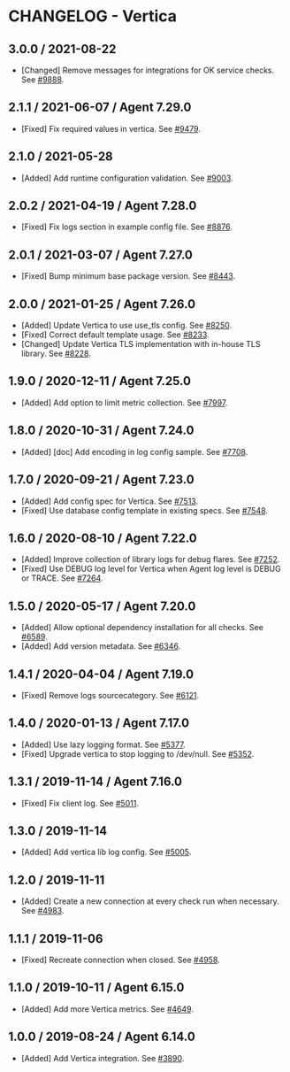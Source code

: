 # CHANGELOG - Vertica

## 3.0.0 / 2021-08-22

* [Changed] Remove messages for integrations for OK service checks. See [#9888](https://github.com/DataDog/integrations-core/pull/9888).

## 2.1.1 / 2021-06-07 / Agent 7.29.0

* [Fixed] Fix required values in vertica. See [#9479](https://github.com/DataDog/integrations-core/pull/9479).

## 2.1.0 / 2021-05-28

* [Added] Add runtime configuration validation. See [#9003](https://github.com/DataDog/integrations-core/pull/9003).

## 2.0.2 / 2021-04-19 / Agent 7.28.0

* [Fixed] Fix logs section in example config file. See [#8876](https://github.com/DataDog/integrations-core/pull/8876).

## 2.0.1 / 2021-03-07 / Agent 7.27.0

* [Fixed] Bump minimum base package version. See [#8443](https://github.com/DataDog/integrations-core/pull/8443).

## 2.0.0 / 2021-01-25 / Agent 7.26.0

* [Added] Update Vertica to use use_tls config. See [#8250](https://github.com/DataDog/integrations-core/pull/8250).
* [Fixed] Correct default template usage. See [#8233](https://github.com/DataDog/integrations-core/pull/8233).
* [Changed] Update Vertica TLS implementation with in-house TLS library. See [#8228](https://github.com/DataDog/integrations-core/pull/8228).

## 1.9.0 / 2020-12-11 / Agent 7.25.0

* [Added] Add option to limit metric collection. See [#7997](https://github.com/DataDog/integrations-core/pull/7997).

## 1.8.0 / 2020-10-31 / Agent 7.24.0

* [Added] [doc] Add encoding in log config sample. See [#7708](https://github.com/DataDog/integrations-core/pull/7708).

## 1.7.0 / 2020-09-21 / Agent 7.23.0

* [Added] Add config spec for Vertica. See [#7513](https://github.com/DataDog/integrations-core/pull/7513).
* [Fixed] Use database config template in existing specs. See [#7548](https://github.com/DataDog/integrations-core/pull/7548).

## 1.6.0 / 2020-08-10 / Agent 7.22.0

* [Added] Improve collection of library logs for debug flares. See [#7252](https://github.com/DataDog/integrations-core/pull/7252).
* [Fixed] Use DEBUG log level for Vertica when Agent log level is DEBUG or TRACE. See [#7264](https://github.com/DataDog/integrations-core/pull/7264).

## 1.5.0 / 2020-05-17 / Agent 7.20.0

* [Added] Allow optional dependency installation for all checks. See [#6589](https://github.com/DataDog/integrations-core/pull/6589).
* [Added] Add version metadata. See [#6346](https://github.com/DataDog/integrations-core/pull/6346).

## 1.4.1 / 2020-04-04 / Agent 7.19.0

* [Fixed] Remove logs sourcecategory. See [#6121](https://github.com/DataDog/integrations-core/pull/6121).

## 1.4.0 / 2020-01-13 / Agent 7.17.0

* [Added] Use lazy logging format. See [#5377](https://github.com/DataDog/integrations-core/pull/5377).
* [Fixed] Upgrade vertica to stop logging to /dev/null. See [#5352](https://github.com/DataDog/integrations-core/pull/5352).

## 1.3.1 / 2019-11-14 / Agent 7.16.0

* [Fixed] Fix client log. See [#5011](https://github.com/DataDog/integrations-core/pull/5011).

## 1.3.0 / 2019-11-14

* [Added] Add vertica lib log config. See [#5005](https://github.com/DataDog/integrations-core/pull/5005).

## 1.2.0 / 2019-11-11

* [Added] Create a new connection at every check run when necessary. See [#4983](https://github.com/DataDog/integrations-core/pull/4983).

## 1.1.1 / 2019-11-06

* [Fixed] Recreate connection when closed. See [#4958](https://github.com/DataDog/integrations-core/pull/4958).

## 1.1.0 / 2019-10-11 / Agent 6.15.0

* [Added] Add more Vertica metrics. See [#4649](https://github.com/DataDog/integrations-core/pull/4649).

## 1.0.0 / 2019-08-24 / Agent 6.14.0

* [Added] Add Vertica integration. See [#3890](https://github.com/DataDog/integrations-core/pull/3890).
